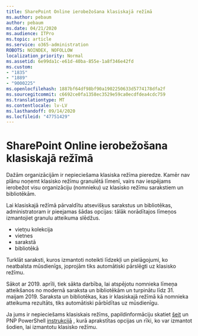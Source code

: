 ```yaml
---
title: SharePoint Online ierobežošana klasiskajā režīmā
ms.author: pebaum
author: pebaum
ms.date: 04/21/2020
ms.audience: ITPro
ms.topic: article
ms.service: o365-administration
ROBOTS: NOINDEX, NOFOLLOW
localization_priority: Normal
ms.assetid: 6e99da1c-e61d-40ba-855e-1a8f346e42fd
ms.custom:
- "1835"
- "1889"
- "9000225"
ms.openlocfilehash: 1887bf64df98bf90a1902250633d5774178dfa2f
ms.sourcegitcommit: c6692ce0fa1358ec3529e59ca0ecdfdea4cdc759
ms.translationtype: MT
ms.contentlocale: lv-LV
ms.lasthandoff: 09/14/2020
ms.locfileid: "47751429"
---
```

# <a name="restrict-sharepoint-online-to-classic-mode"></a>SharePoint Online ierobežošana klasiskajā režīmā

Dažām organizācijām ir nepieciešama klasiska režīma pieredze. Kamēr nav plānu noņemt klasisko režīmu granulētā līmenī, vairs nav iespējams ierobežot visu organizāciju (nomnieku) uz klasisko režīmu sarakstiem un bibliotēkām.

Lai klasiskajā režīmā pārvaldītu atsevišķus sarakstus un bibliotēkas, administratoram ir pieejamas šādas opcijas: tālāk norādītajos līmeņos izmantojiet granulu atteikuma slēdžus.

- vietņu kolekcija
- vietnes
- sarakstā
- bibliotēkā

Turklāt saraksti, kuros izmantoti noteikti līdzekļi un pielāgojumi, ko neatbalsta mūsdienīgs, joprojām tiks automātiski pārslēgti uz klasisko režīmu.

Sākot ar 2019. aprīli, tiek sākta darbība, lai atspējotu nomnieka līmeņa atteikšanos no modernā saraksta un bibliotēkām un turpinātu līdz 31. maijam 2019.  Saraksta un bibliotēkas, kas ir klasiskajā režīmā kā nomnieka atteikuma rezultāts, tiks automātiski pārbīdītas uz mūsdienīgu.

Ja jums ir nepieciešams klasiskais režīms, papildinformāciju skatiet [šeit](https://techcommunity.microsoft.com/t5/Microsoft-SharePoint-Blog/Delivering-SharePoint-modern-experiences/ba-p/315023) un PNP PowerShell [instrukcijā](https://docs.microsoft.com/sharepoint/dev/transform/modernize-userinterface-lists-and-libraries-optout) , kurā aprakstītas opcijas un rīki, ko var izmantot šodien, lai izmantotu klasisko režīmu.
